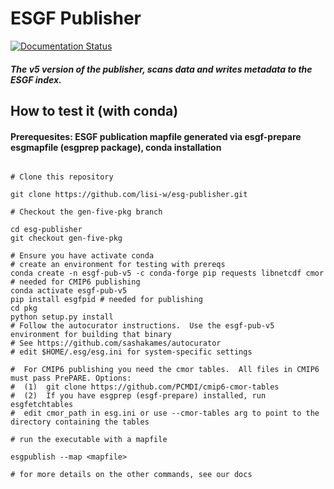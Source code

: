 # ESGF Publisher
[![Documentation Status](https://readthedocs.org/projects/esg-publisher/badge/?version=gen-five-pkg)](https://esg-publisher.readthedocs.io/en/gen-five-pkg/?badge=gen-five-pkg)
##### The v5 version of the publisher, scans data and writes metadata to the ESGF index.

## How to test it (with conda)

#### Prerequesites: ESGF publication mapfile generated via esgf-prepare esgmapfile (esgprep package), conda installation

```

# Clone this repository

git clone https://github.com/lisi-w/esg-publisher.git

# Checkout the gen-five-pkg branch

cd esg-publisher
git checkout gen-five-pkg

# Ensure you have activate conda 
# create an environment for testing with prereqs
conda create -n esgf-pub-v5 -c conda-forge pip requests libnetcdf cmor # needed for CMIP6 publishing
conda activate esgf-pub-v5
pip install esgfpid # needed for publishing
cd pkg
python setup.py install 
# Follow the autocurator instructions.  Use the esgf-pub-v5 environment for building that binary
# See https://github.com/sashakames/autocurator 
# edit $HOME/.esg/esg.ini for system-specific settings

#  For CMIP6 publishing you need the cmor tables.  All files in CMIP6 must pass PrePARE. Options:
#  (1)  git clone https://github.com/PCMDI/cmip6-cmor-tables
#  (2)  If you have esgprep (esgf-prepare) installed, run esgfetchtables
#  edit cmor_path in esg.ini or use --cmor-tables arg to point to the directory containing the tables

# run the executable with a mapfile

esgpublish --map <mapfile>

# for more details on the other commands, see our docs
